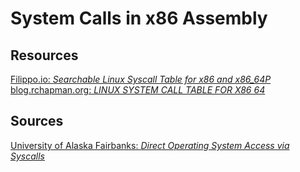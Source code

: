 # System Calls in x86 Assembly

## Resources
[Filippo.io: _Searchable Linux Syscall Table for x86 and x86_64P_](https://filippo.io/linux-syscall-table/) <br />
[blog.rchapman.org: _LINUX SYSTEM CALL TABLE FOR X86 64_](http://blog.rchapman.org/posts/Linux_System_Call_Table_for_x86_64/) <br />

## Sources
[University of Alaska Fairbanks: _Direct Operating System Access via Syscalls_](https://www.cs.uaf.edu/2017/fall/cs301/lecture/11_17_syscall.html) <br />
